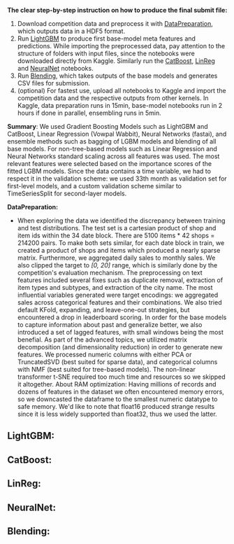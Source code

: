 **The clear step-by-step instruction on how to produce the final submit file:**
1. Download competition data and preprocess it with [DataPreparation](https://github.com/polakowo/mymlprojects/blob/master/sales-prediction/DataPreparation.ipynb), which outputs data in a HDF5 format.
2. Run [LightGBM](https://github.com/polakowo/mymlprojects/blob/master/sales-prediction/LightGBM.ipynb) to produce first base-model meta features and predictions. While importing the preprocessed data, pay attention to the structure of folders with input files, since the notebooks were downloaded directly from Kaggle. Similarly run the [CatBoost](https://github.com/polakowo/mymlprojects/blob/master/sales-prediction/CatBoost.ipynb), [LinReg](https://github.com/polakowo/mymlprojects/blob/master/sales-prediction/LinReg.ipynb) and [NeuralNet](https://github.com/polakowo/mymlprojects/blob/master/sales-prediction/NeuralNet.ipynb) notebooks.
4. Run [Blending](https://github.com/polakowo/mymlprojects/blob/master/sales-prediction/Blending.ipynb), which takes outputs of the base models and generates CSV files for submission.
5. (optional) For fastest use, upload all notebooks to Kaggle and import the competition data and the respective outputs from other kernels. In Kaggle, data preparation runs in 15min, base-model notebooks run in 2 hours if done in parallel, ensembling runs in 5min.

**Summary**:
We used Gradient Boosting Models such as LightGBM and CatBoost, Linear Regression (Vowpal Wabbit), Neural Networks (fastai), and ensemble methods such as bagging of LGBM models and blending of all base models. For non-tree-based models such as Linear Regression and Neural Networks standard scaling across all features was used. The most relevant features were selected based on the importance scores of the fitted LGBM models. Since the data contains a time variable, we had to respect it in the validation scheme: we used 33th month as validation set for first-level models, and a custom validation scheme similar to TimeSeriesSplit for second-layer models.

**DataPreparation:**
- When exploring the data we identified the discrepancy between training and test distributions. The test set is a cartesian product of shop and item ids within the 34 date block. There are 5100 items * 42 shops = 214200 pairs. To make both sets similar, for each date block in train, we created a product of shops and items which produced a nearly sparse matrix. Furthermore, we aggregated daily sales to monthly sales. We also clipped the target to *[0, 20]* range, which is similarly done by the competition's evaluation mechanism. The preprocessing on text features included several fixes such as duplicate removal, extraction of item types and subtypes, and extraction of the city name. The most influential variables generated were target encodings: we aggregated sales across categorical features and their combinations. We also tried default KFold, expanding, and leave-one-out strategies, but encountered a drop in leaderboard scoring. In order for the base models to capture information about past and generalize better, we also introduced a set of lagged features, with small windows being the most benefial. As part of the advanced topics, we utilized matrix decomposition (and dimensionality reduction) in order to generate new features. We processed numeric columns with either PCA or TruncatedSVD (best suited for sparse data), and categorical columns with NMF (best suited for tree-based models). The non-linear transformer t-SNE required too much time and resources so we skipped it altogether. About RAM optimization: Having millions of records and dozens of features in the dataset we often encountered memory errors, so we downcasted the dataframe to the smallest numeric datatype to safe memory. We'd like to note that float16 produced strange results since it is less widely supported than float32, thus we used the latter.

**LightGBM:**
- 

**CatBoost:**
- 

**LinReg:**
-

**NeuralNet:**
-

**Blending:**
-
